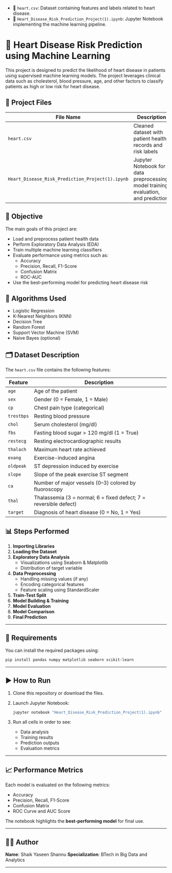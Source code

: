 
* 🧪 `heart.csv`: Dataset containing features and labels related to heart disease.
* 📓 `Heart_Disease_Risk_Prediction_Project(1).ipynb`: Jupyter Notebook implementing the machine learning pipeline.


# 💓 Heart Disease Risk Prediction using Machine Learning

This project is designed to predict the likelihood of heart disease in patients using supervised machine learning models. The project leverages clinical data such as cholesterol, blood pressure, age, and other factors to classify patients as high or low risk for heart disease.



## 📁 Project Files

| File Name                                        | Description                                                 |
|-------------------------------------------------|-------------------------------------------------------------|
| `heart.csv`                                     | Cleaned dataset with patient health records and risk labels |
| `Heart_Disease_Risk_Prediction_Project(1).ipynb`| Jupyter Notebook for data preprocessing, model training, evaluation, and prediction |


## 🎯 Objective

The main goals of this project are:

- Load and preprocess patient health data
- Perform Exploratory Data Analysis (EDA)
- Train multiple machine learning classifiers
- Evaluate performance using metrics such as:
  - Accuracy
  - Precision, Recall, F1-Score
  - Confusion Matrix
  - ROC-AUC
- Use the best-performing model for predicting heart disease risk


## 🧠 Algorithms Used

- Logistic Regression
- K-Nearest Neighbors (KNN)
- Decision Tree
- Random Forest
- Support Vector Machine (SVM)
- Naive Bayes (optional)


## 🗂️ Dataset Description

The `heart.csv` file contains the following features:

| Feature         | Description                                      |
|----------------|--------------------------------------------------|
| `age`           | Age of the patient                               |
| `sex`           | Gender (0 = Female, 1 = Male)                    |
| `cp`            | Chest pain type (categorical)                   |
| `trestbps`      | Resting blood pressure                          |
| `chol`          | Serum cholesterol (mg/dl)                       |
| `fbs`           | Fasting blood sugar > 120 mg/dl (1 = True)      |
| `restecg`       | Resting electrocardiographic results            |
| `thalach`       | Maximum heart rate achieved                     |
| `exang`         | Exercise-induced angina                         |
| `oldpeak`       | ST depression induced by exercise               |
| `slope`         | Slope of the peak exercise ST segment           |
| `ca`            | Number of major vessels (0–3) colored by fluoroscopy |
| `thal`          | Thalassemia (3 = normal; 6 = fixed defect; 7 = reversible defect) |
| `target`        | Diagnosis of heart disease (0 = No, 1 = Yes)     |


## 📊 Steps Performed

1. **Importing Libraries**
2. **Loading the Dataset**
3. **Exploratory Data Analysis**
   - Visualizations using Seaborn & Matplotlib
   - Distribution of target variable
4. **Data Preprocessing**
   - Handling missing values (if any)
   - Encoding categorical features
   - Feature scaling using StandardScaler
5. **Train-Test Split**
6. **Model Building & Training**
7. **Model Evaluation**
8. **Model Comparison**
9. **Final Prediction**

---

## 📌 Requirements

You can install the required packages using:

```bash
pip install pandas numpy matplotlib seaborn scikit-learn
````

---

## ▶️ How to Run

1. Clone this repository or download the files.
2. Launch Jupyter Notebook:

   ```bash
   jupyter notebook "Heart_Disease_Risk_Prediction_Project(1).ipynb"
   ```
3. Run all cells in order to see:

   * Data analysis
   * Training results
   * Prediction outputs
   * Evaluation metrics

---

## 📈 Performance Metrics

Each model is evaluated on the following metrics:

* Accuracy
* Precision, Recall, F1-Score
* Confusion Matrix
* ROC Curve and AUC Score

The notebook highlights the **best-performing model** for final use.

---

## 🧑‍💻 Author

**Name**: Shaik Yaseen Shannu
**Specialization**: BTech in Big Data and Analytics

---

